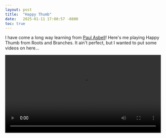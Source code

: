 ```yaml
---
layout: post
title:  "Happy Thumb"
date:   2025-01-11 17:00:57 -0800
toc: true
---
```


I have come a long way learning from [Paul Asbell](https://paulasbell.com)!
Here's me playing Happy Thumb from Roots and Branches. 
It ain't perfect, but I wanted to put some videos on here...

<style>
  .video-container {
    max-width: 800px; /* Set a maximum width for larger screens */
    margin: 0 auto;   /* Center the video on the page */
  }

  .responsive-video {
    width: 100%;
    height: auto;
  }
</style>

<div class="video-container">
  <video class="responsive-video" controls>
    <source src="https://s3.us-east-2.amazonaws.com/cfreundlich.github.io/ht.mp4" type="video/mp4">
    Your browser does not support the video tag.
  </video>
</div>
